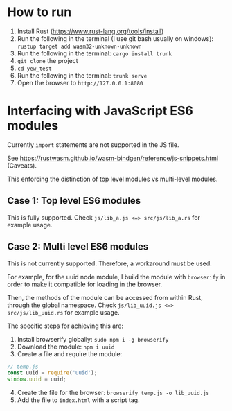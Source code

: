 # How to run

1) Install Rust (https://www.rust-lang.org/tools/install)
2) Run the following in the terminal (I use git bash usually on windows): `rustup target add wasm32-unknown-unknown`
3) Run the following in the terminal: `cargo install trunk`
4) `git clone` the project
5) `cd yew_test`
6) Run the following in the terminal: `trunk serve`
7) Open the browser to `http://127.0.0.1:8080`

# Interfacing with JavaScript ES6 modules

Currently `import` statements are not supported in the JS file.

See https://rustwasm.github.io/wasm-bindgen/reference/js-snippets.html (Caveats).

This enforcing the distinction of top level modules vs multi-level modules.

## Case 1: Top level ES6 modules

This is fully supported. Check `js/lib_a.js <=> src/js/lib_a.rs` for example usage.

## Case 2: Multi level ES6 modules

This is not currently supported. Therefore, a workaround must be used.

For example, for the uuid node module, I build the module with `browserify` in order to make it compatible for loading
in the browser.

Then, the methods of the module can be accessed from within Rust, through the global namespace.
Check `js/lib_uuid.js <=> src/js/lib_uuid.rs` for example usage.

The specific steps for achieving this are:

1) Install browserify globally: `sudo npm i -g browserify`
2) Download the module: `npm i uuid`
3) Create a file and require the module:

```js
// temp.js
const uuid = require('uuid');
window.uuid = uuid;
```

4) Create the file for the browser: `browserify temp.js -o lib_uuid.js`
5) Add the file to `index.html` with a script tag.